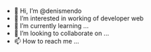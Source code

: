 - 👋 Hi, I’m @denismendo
- 👀 I’m interested in working of developer web
- 🌱 I’m currently learning ...
- 💞️ I’m looking to collaborate on ...
- 📫 How to reach me ...

<!---
denismendo/denismendo is a ✨ special ✨ repository because its `README.md` (this file) appears on your GitHub profile.
You can click the Preview link to take a look at your changes.
--->
